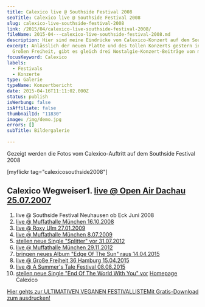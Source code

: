 ```yaml
---
title: Calexico live @ Southside Festival 2008
seoTitle: Calexico live @ Southside Festival 2008
slug: calexico-live-southside-festival-2008
link: /2015/04/calexico-live-southside-festival-2008/
fileName: 2015-04---calexico-live-southside-festival-2008.md
description: Hier sind meine Eindrücke vom Calexico-Konzert auf dem Southside Festival 2008
excerpt: Anlässlich der neuen Platte und des tollen Konzerts gestern in der
  Großen Freiheit, gibt es gleich drei Nostalgie-Konzert-Beiträge von mir.
focusKeyword: Calexico
labels:
  - Festivals
  - Konzerte
type: Galerie
typeName: Konzertbericht
date: 2015-04-16T11:11:02.000Z
status: publish
isWerbung: false
isAffiliate: false
thumbnailId: "11830"
image: /img/demo.jpg
errors: []
subTitle: Bildergalerie
  
---
```


Gezeigt werden die Fotos vom Calexico-Auftritt auf dem Southside Festival 2008

[myflickr tag="calexicosouthside2008"]

## Calexico Wegweiser1. [live @ Open Air Dachau 25.07.2007](/2015/04/calexico-live-open-air-dachau-25-07-2007/)

1.  live @ Southside Festival Neuhausen ob Eck Juni 2008
1.  [live @ Muffathalle München 16.10.2008](/2015/04/calexico-live-muffathalle-muenchen-16-10-2008/)
1.  [live @ Roxy Ulm 27.01.2009](/2009/01/calexico-live-roxy-ulm/)
1.  [live @ Muffathalle München 8.07.2009](/2009/07/calexico-live-muffathalle-munchen/)
1.  [stellen neue Single "Splitter" vor 31.07.2012](/2012/07/calexico-stellen-neue-singe-splitter-vor/)
1.  [live @ Muffathalle München 29.11.2012](/2012/12/calexico-live-muffathalle-munchen-29-11-2012/)
1.  [bringen neues Album "Edge Of The Sun" raus 14.04.2015](/2015/04/calexico-edge-of-the-sun-ist-da/)
1.  [live @ Große Freiheit 36 Hamburg 15.04.2015](/2015/04/calexico-live-grosse-freiheit-36-15-04-2015/)
1.  [live @ A Summer's Tale Festival 08.08.2015](/2015/08/calexico-live-a-summers-tale-festival-2015/)
1.  [stellen neue Single "End Of The World With You" vor](/2017/10/calexico-the-thread-that-keeps-us/)
    [Homepage](http://www.casadecalexico.com) Calexico

[Hier gehts zur ULTIMATIVEN VEGANEN FESTIVALLISTEMit Gratis-Download zum ausdrucken!](/2015/03/die-ultimative-vegane-festivalliste)

  